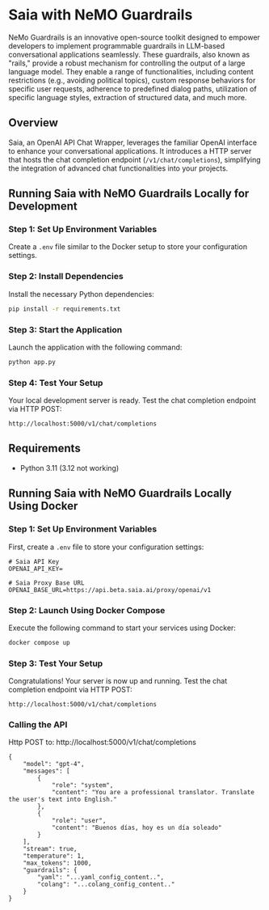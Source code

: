 # Saia with NeMO Guardrails

NeMo Guardrails is an innovative open-source toolkit designed to empower developers to implement programmable guardrails in LLM-based conversational applications seamlessly. These guardrails, also known as "rails," provide a robust mechanism for controlling the output of a large language model. They enable a range of functionalities, including content restrictions (e.g., avoiding political topics), custom response behaviors for specific user requests, adherence to predefined dialog paths, utilization of specific language styles, extraction of structured data, and much more.

## Overview

Saia, an OpenAI API Chat Wrapper, leverages the familiar OpenAI interface to enhance your conversational applications. It introduces a HTTP server that hosts the chat completion endpoint (`/v1/chat/completions`), simplifying the integration of advanced chat functionalities into your projects.


## Running Saia with NeMO Guardrails Locally for Development

### Step 1: Set Up Environment Variables
Create a `.env` file similar to the Docker setup to store your configuration settings.

### Step 2: Install Dependencies
Install the necessary Python dependencies:

```bash
pip install -r requirements.txt
```

### Step 3: Start the Application
Launch the application with the following command:

```bash
python app.py
```

### Step 4: Test Your Setup
Your local development server is ready. Test the chat completion endpoint via HTTP POST:

```
http://localhost:5000/v1/chat/completions
```

## Requirements
- Python 3.11 (3.12 not working)


## Running Saia with NeMO Guardrails Locally Using Docker

### Step 1: Set Up Environment Variables
First, create a `.env` file to store your configuration settings:

```plaintext
# Saia API Key
OPENAI_API_KEY= 

# Saia Proxy Base URL
OPENAI_BASE_URL=https://api.beta.saia.ai/proxy/openai/v1
```

### Step 2: Launch Using Docker Compose
Execute the following command to start your services using Docker:

```bash
docker compose up
```

### Step 3: Test Your Setup
Congratulations! Your server is now up and running. Test the chat completion endpoint via HTTP POST:

```
http://localhost:5000/v1/chat/completions
```

### Calling the API

Http POST to: http://localhost:5000/v1/chat/completions
```
{
    "model": "gpt-4",
    "messages": [    
        {
            "role": "system",
            "content": "You are a professional translator. Translate the user's text into English."
        },
        {
            "role": "user",
            "content": "Buenos días, hoy es un día soleado"
        }
    ],
    "stream": true,
    "temperature": 1,
    "max_tokens": 1000,
    "guardrails": {
        "yaml": "...yaml_config_content..",
        "colang": "...colang_config_content.."
    }
}
```